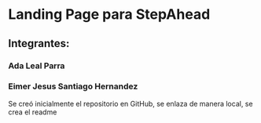 # Landing Page para StepAhead

## Integrantes:

### Ada Leal Parra

### Eimer Jesus Santiago Hernandez

Se creó inicialmente el repositorio en GitHub, se enlaza de manera local, se crea el readme